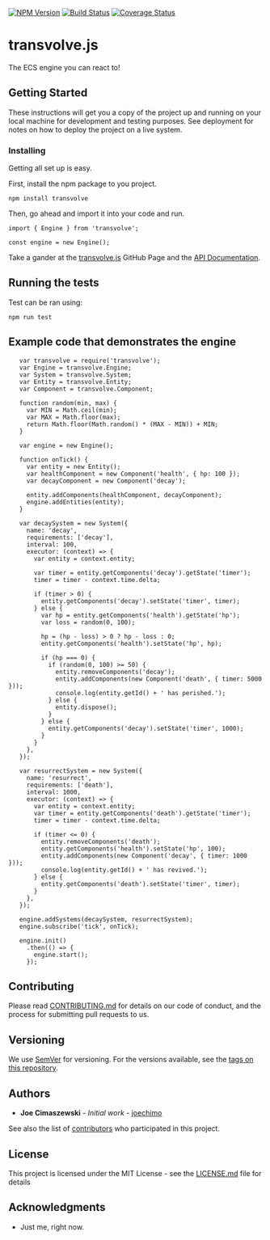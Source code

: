 [![NPM Version](https://badge.fury.io/js/transvolve.svg)](https://npmjs.org/packages/transvolve) [![Build Status](https://travis-ci.org/joechimo/transvolve.svg?branch=master)](https://travis-ci.org/joechimo/transvolve) [![Coverage Status](https://coveralls.io/repos/github/joechimo/transvolve/badge.svg?branch=master)](https://coveralls.io/github/joechimo/transvolve)

# transvolve.js

The ECS engine you can react to!

## Getting Started

These instructions will get you a copy of the project up and running on your local machine for development and testing purposes. See deployment for notes on how to deploy the project on a live system.

### Installing

Getting all set up is easy.

First, install the npm package to you project.

```
npm install transvolve
```

Then, go ahead and import it into your code and run.

```
import { Engine } from 'transvolve';

const engine = new Engine();
```

Take a gander at the [transvolve.js](https://joechimo.github.io/transvolve/) GitHub Page and the [API Documentation](https://joechimo.github.io/transvolve/docs/).

## Running the tests

Test can be ran using:

```
npm run test
```

## Example code that demonstrates the engine

```
   var transvolve = require('transvolve');
   var Engine = transvolve.Engine;
   var System = transvolve.System;
   var Entity = transvolve.Entity;
   var Component = transvolve.Component;
   
   function random(min, max) {
     var MIN = Math.ceil(min);
     var MAX = Math.floor(max);
     return Math.floor(Math.random() * (MAX - MIN)) + MIN;
   }
   
   var engine = new Engine();
   
   function onTick() {
     var entity = new Entity();
     var healthComponent = new Component('health', { hp: 100 });
     var decayComponent = new Component('decay');
   
     entity.addComponents(healthComponent, decayComponent);
     engine.addEntities(entity);
   }
   
   var decaySystem = new System({
     name: 'decay',
     requirements: ['decay'],
     interval: 100,
     executor: (context) => {
       var entity = context.entity;
   
       var timer = entity.getComponents('decay').getState('timer');
       timer = timer - context.time.delta;
   
       if (timer > 0) {
         entity.getComponents('decay').setState('timer', timer);
       } else {
         var hp = entity.getComponents('health').getState('hp');
         var loss = random(0, 100);
   
         hp = (hp - loss) > 0 ? hp - loss : 0;
         entity.getComponents('health').setState('hp', hp);
   
         if (hp === 0) {
           if (random(0, 100) >= 50) {
             entity.removeComponents('decay');
             entity.addComponents(new Component('death', { timer: 5000 }));
             console.log(entity.getId() + ' has perished.');
           } else {
             entity.dispose();
           }
         } else {
           entity.getComponents('decay').setState('timer', 1000);
         }
       }
     },
   });
   
   var resurrectSystem = new System({
     name: 'resurrect',
     requirements: ['death'],
     interval: 1000,
     executor: (context) => {
       var entity = context.entity;
       var timer = entity.getComponents('death').getState('timer');
       timer = timer - context.time.delta;
   
       if (timer <= 0) {
         entity.removeComponents('death');
         entity.getComponents('health').setState('hp', 100);
         entity.addComponents(new Component('decay', { timer: 1000 }));
         console.log(entity.getId() + ' has revived.');
       } else {
         entity.getComponents('death').setState('timer', timer);
       }
     },
   });
   
   engine.addSystems(decaySystem, resurrectSystem);
   engine.subscribe('tick', onTick);
   
   engine.init()
     .then(() => {
       engine.start();
     });
```

## Contributing

Please read [CONTRIBUTING.md](https://gist.github.com/PurpleBooth/b24679402957c63ec426) for details on our code of conduct, and the process for submitting pull requests to us.

## Versioning

We use [SemVer](http://semver.org/) for versioning. For the versions available, see the [tags on this repository](https://github.com/joechimo/transvolve/tags). 

## Authors

* **Joe Cimaszewski** - *Initial work* - [joechimo](https://github.com/joechimo)

See also the list of [contributors](https://github.com/joechimo/transvolve/contributors) who participated in this project.

## License

This project is licensed under the MIT License - see the [LICENSE.md](LICENSE.md) file for details

## Acknowledgments

* Just me, right now.
